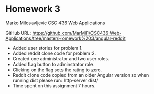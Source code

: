 # Homework 3

Marko Milosavljevic
CSC 436 Web Applications

GitHub URL: https://github.com/MarMil1/CSC436-Web-Applications/tree/master/Homework%203/angular-reddit

- Added user stories for problem 1.
- Added reddit clone code for problem 2.
- Created one administrator and two user roles.
- Added flag button to adminstrator role.
- Clicking on the flag sets the rating to zero.
- Reddit clone code copied from an older Angular version 
  so when running dist please run: http-server dist/
- Time spent on this assignment 7 hours.
